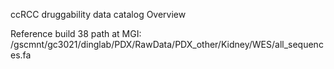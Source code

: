 ccRCC druggability data catalog
Overview

Reference
build 38
path at MGI: /gscmnt/gc3021/dinglab/PDX/RawData/PDX_other/Kidney/WES/all_sequences.fa
